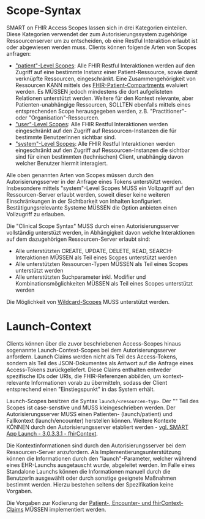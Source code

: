# Scope-Syntax

SMART on FHIR Access Scopes lassen sich in drei Kategorien einteilen. Diese Kategorien verwendet der zum Autorisierungssystem zugehörige Ressourcenserver um zu entscheiden, ob eine Restful Interaktion erlaubt ist oder abgewiesen werden muss. Clients können folgende Arten von Scopes anfragen:

* ["patient"-Level Scopes](https://hl7.org/fhir/smart-app-launch/STU2/scopes-and-launch-context.html#patient-specific-scopes): Alle FHIR Restful Interaktionen werden auf den Zugriff auf eine bestimmte Instanz einer Patient-Ressource, sowie damit verknüpfte Ressourcen, eingeschränkt. Eine Zusammengehörigkeit von Ressourcen KANN mittels des [FHIR-Patient-Compartments](http://www.hl7.org/fhir/compartmentdefinition-patient.html) evaluiert werden. Es MÜSSEN jedoch mindestens die dort aufgelisteten Relationen unterstützt werden. Weitere für den Kontext relevante, aber Patienten-unabhängige Ressourcen, SOLLTEN ebenfalls mittels eines entsprechenden Scope herausgegeben werden, z.B. "Practitioner"- oder "Organisation"-Ressourcen.
* ["user"-Level Scopes](https://hl7.org/fhir/smart-app-launch/STU2/scopes-and-launch-context.html#user-level-scopes): Alle FHIR Restful Interaktionen werden eingeschränkt auf den Zugriff auf Ressourcen-Instanzen die für bestimmte BenutzerInnen sichtbar sind.
* ["system"-Level Scopes](https://hl7.org/fhir/smart-app-launch/STU2/scopes-and-launch-context.html#system-level-scopes): Alle FHIR Restful Interaktionen werden eingeschränkt auf den Zugriff auf Ressourcen-Instanzen die sichtbar sind für einen bestimmten (technischen) Client, unabhängig davon welcher Benutzer hiermit interagiert.

Alle oben genannten Arten von Scopes müssen durch den Autorisierungsserver in der Anfrage eines Tokens unterstützt werden. Insbesondere mittels "system"-Level Scopes MUSS ein Vollzugriff auf den Ressourcen-Server erlaubt werden, soweit dieser keine weiteren Einschränkungen in der Sichtbarkeit von Inhalten konfiguriert. Bestätigungsrelevante Systeme MÜSSEN die Option anbieten einen Vollzugriff zu erlauben.

Die "Clinical Scope Syntax" MUSS durch einen Autorisierungsserver vollständig unterstüzt werden, in Abhängigkeit davon welche Interaktionen auf dem dazugehörigen Ressourcen-Server erlaubt sind:

* Alle unterstützten CREATE, UPDATE, DELETE, READ, SEARCH-Interaktionen MÜSSEN als Teil eines Scopes unterstützt werden
* Alle unterstützten Ressourcen-Typen MÜSSEN als Teil eines Scopes unterstützt werden
* Alle unterstützten Suchparameter inkl. Modifier und Kombinationsmöglichkeiten MÜSSEN als Teil eines Scopes unterstützt werden

Die Möglichkeit von [Wildcard-Scopes](https://hl7.org/fhir/smart-app-launch/STU2/scopes-and-launch-context.html#wildcard-scopes) MUSS unterstützt werden.

# Launch-Context

Clients können über die zuvor beschriebenen Access-Scopes hinaus sogenannte Launch-Context-Scopes bei dem Autorisierungsserver anfordern. Launch Claims werden nicht als Teil des Access-Tokens, sondern als Teil des JSON-Dokumentes als Antwort auf die Anfrage eines Access-Tokens zurückgeliefert. Diese Claims enthalten entweder spezifische IDs oder URIs, die FHIR-Referenzen abbilden, um kontext-relevante Informationen vorab zu übermitteln, sodass der Client entsprechend einen "Einstiegspunkt" in das System erhält.

Launch-Scopes besitzen die Syntax ```launch/<resourcen-typ>```. Der "<resourcen-typ>" Teil des Scopes ist case-senstive und MUSS kleingeschrieben werden. Der Autorisierungsserver MUSS einen Patienten- (launch/patient) und Fallkontext (launch/encounter) herstellen können. Weitere Kontexte KÖNNEN durch den Autorisierungsserver etabliert werden - [vgl. SMART App Launch - 3.0.3.3.1 - fhirContext](https://hl7.org/fhir/smart-app-launch/STU2/scopes-and-launch-context.html#fhircontext).

Die Kontextinformationen sind durch den Autorisierungsserver bei dem Ressourcen-Server anzufordern. Als Implementierungsunterstützung können die Informationen durch den "launch"-Parameter, welcher während eines EHR-Launchs ausgetauscht wurde, abgeleitet werden. Im Falle eines Standalone Launchs können die Informationen manuell durch die BenutzerIn ausgewählt oder durch sonstige geeignete Maßnahmen bestimmt werden. Hierzu bestehen seitens der Spezifikation keine Vorgaben.

Die Vorgaben zur Kodierung der [Patient-, Encounter- und fhirContext- Claims](https://hl7.org/fhir/smart-app-launch/STU2/scopes-and-launch-context.html#launch-context-arrives-with-your-access_token) MÜSSEN implementiert werden.